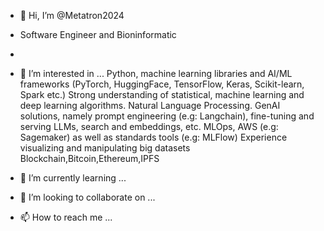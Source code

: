 - 👋 Hi, I’m @Metatron2024
- Software Engineer and Bioninformatic
- 
- 👀 I’m interested in ...
Python, machine learning libraries and AI/ML frameworks (PyTorch, HuggingFace, TensorFlow, Keras, Scikit-learn, Spark etc.)
Strong understanding of statistical, machine learning and deep learning algorithms.
Natural Language Processing.
GenAI solutions, namely prompt engineering (e.g: Langchain), fine-tuning and serving LLMs, search and embeddings, etc.
MLOps, AWS (e.g: Sagemaker) as well as standards tools (e.g: MLFlow)
Experience visualizing and manipulating big datasets Blockchain,Bitcoin,Ethereum,IPFS

- 🌱 I’m currently learning ...
- 💞️ I’m looking to collaborate on ...
- 📫 How to reach me ...

<!---
Metatron2024/Metatron2024 is a ✨ special ✨ repository because its `README.md` (this file) appears on your GitHub profile.
You can click the Preview link to take a look at your changes.
--->
